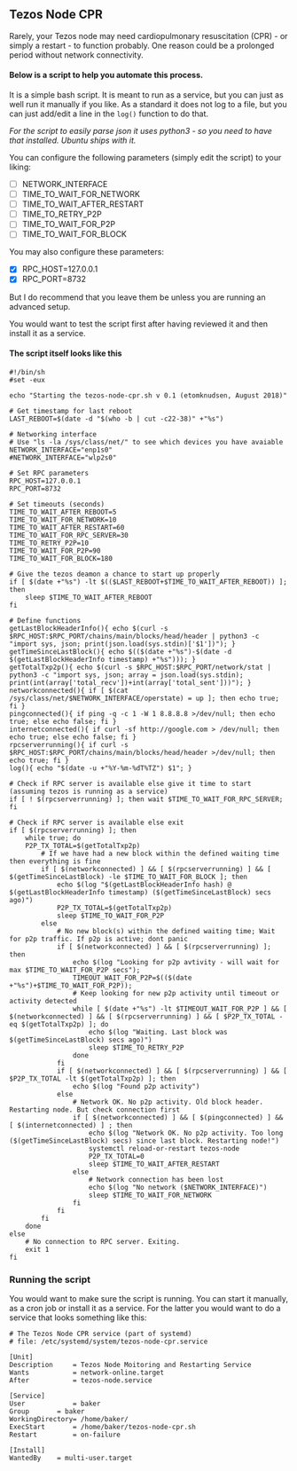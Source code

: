 ## Tezos Node CPR

Rarely, your Tezos node may need cardiopulmonary resuscitation (CPR) - or simply a restart - to function probably. 
One reason could be a prolonged period without network connectivity. 

#### Below is a script to help you automate this process. 
It is a simple bash script. It is meant to run as a service, but you can just as well run it manually if you like. 
As a standard it does not log to a file, but you can just add/edit a line in the `log()` function to do that.

*For the script to easily parse json it uses python3 - so you need to have that installed. Ubuntu ships with it.*

You can configure the following parameters (simply edit the script) to your liking:
- [ ] NETWORK_INTERFACE
- [ ] TIME_TO_WAIT_FOR_NETWORK
- [ ] TIME_TO_WAIT_AFTER_RESTART
- [ ] TIME_TO_RETRY_P2P
- [ ] TIME_TO_WAIT_FOR_P2P
- [ ] TIME_TO_WAIT_FOR_BLOCK

You may also configure these parameters:
- [x] RPC_HOST=127.0.0.1
- [x] RPC_PORT=8732

But I do recommend that you leave them be unless you are running an advanced setup.

You would want to test the script first after having reviewed it and then install it as a service.

#### The script itself looks like this
```
#!/bin/sh
#set -eux

echo "Starting the tezos-node-cpr.sh v 0.1 (etomknudsen, August 2018)"

# Get timestamp for last reboot
LAST_REBOOT=$(date -d "$(who -b | cut -c22-38)" +"%s")

# Networking interface
# Use "ls -la /sys/class/net/" to see which devices you have avaiable
NETWORK_INTERFACE="enp1s0" 
#NETWORK_INTERFACE="wlp2s0"

# Set RPC parameters
RPC_HOST=127.0.0.1
RPC_PORT=8732

# Set timeouts (seconds) 
TIME_TO_WAIT_AFTER_REBOOT=5
TIME_TO_WAIT_FOR_NETWORK=10
TIME_TO_WAIT_AFTER_RESTART=60
TIME_TO_WAIT_FOR_RPC_SERVER=30
TIME_TO_RETRY_P2P=10
TIME_TO_WAIT_FOR_P2P=90
TIME_TO_WAIT_FOR_BLOCK=180

# Give the tezos deamon a chance to start up properly
if [ $(date +"%s") -lt $(($LAST_REBOOT+$TIME_TO_WAIT_AFTER_REBOOT)) ]; then
	sleep $TIME_TO_WAIT_AFTER_REBOOT
fi

# Define functions
getLastBlockHeaderInfo(){ echo $(curl -s $RPC_HOST:$RPC_PORT/chains/main/blocks/head/header | python3 -c "import sys, json; print(json.load(sys.stdin)['$1'])"); }
getTimeSinceLastBlock(){ echo $(($(date +"%s")-$(date -d $(getLastBlockHeaderInfo timestamp) +"%s"))); }
getTotalTxp2p(){ echo $(curl -s $RPC_HOST:$RPC_PORT/network/stat | python3 -c "import sys, json; array = json.load(sys.stdin); print(int(array['total_recv'])+int(array['total_sent']))"); }
networkconnected(){ if [ $(cat /sys/class/net/$NETWORK_INTERFACE/operstate) = up ]; then echo true; fi }
pingconnected(){ if ping -q -c 1 -W 1 8.8.8.8 >/dev/null; then echo true; else echo false; fi }
internetconnected(){ if curl -sf http://google.com > /dev/null; then echo true; else echo false; fi }
rpcserverrunning(){ if curl -s $RPC_HOST:$RPC_PORT/chains/main/blocks/head/header >/dev/null; then echo true; fi }
log(){ echo "$(date -u +"%Y-%m-%dT%TZ") $1"; }

# Check if RPC server is available else give it time to start (assuming tezos is running as a service)
if [ ! $(rpcserverrunning) ]; then wait $TIME_TO_WAIT_FOR_RPC_SERVER; fi

# Check if RPC server is available else exit
if [ $(rpcserverrunning) ]; then
	while true; do
	P2P_TX_TOTAL=$(getTotalTxp2p)
		# If we have had a new block within the defined waiting time then everything is fine
		if [ $(networkconnected) ] && [ $(rpcserverrunning) ] && [ $(getTimeSinceLastBlock) -le $TIME_TO_WAIT_FOR_BLOCK ]; then
			echo $(log "$(getLastBlockHeaderInfo hash) @ $(getLastBlockHeaderInfo timestamp) ($(getTimeSinceLastBlock) secs ago)")
			P2P_TX_TOTAL=$(getTotalTxp2p)
			sleep $TIME_TO_WAIT_FOR_P2P
		else
			# No new block(s) within the defined waiting time; Wait for p2p traffic. If p2p is active; dont panic
			if [ $(networkconnected) ] && [ $(rpcserverrunning) ]; then 
				echo $(log "Looking for p2p avtivity - will wait for max $TIME_TO_WAIT_FOR_P2P secs"); 
				TIMEOUT_WAIT_FOR_P2P=$(($(date +"%s")+$TIME_TO_WAIT_FOR_P2P));
				# Keep looking for new p2p activity until timeout or activity detected
				while [ $(date +"%s") -lt $TIMEOUT_WAIT_FOR_P2P ] && [ $(networkconnected) ] && [ $(rpcserverrunning) ] && [ $P2P_TX_TOTAL -eq $(getTotalTxp2p) ]; do
					echo $(log "Waiting. Last block was $(getTimeSinceLastBlock) secs ago)")					
					sleep $TIME_TO_RETRY_P2P
				done
			fi
			if [ $(networkconnected) ] && [ $(rpcserverrunning) ] && [ $P2P_TX_TOTAL -lt $(getTotalTxp2p) ]; then
				echo $(log "Found p2p activity")
			else
				# Network OK. No p2p activity. Old block header. Restarting node. But check connection first
				if [ $(networkconnected) ] && [ $(pingconnected) ] && [ $(internetconnected) ] ; then				
					echo $(log "Network OK. No p2p activity. Too long ($(getTimeSinceLastBlock) secs) since last block. Restarting node!")
					systemctl reload-or-restart tezos-node
					P2P_TX_TOTAL=0
					sleep $TIME_TO_WAIT_AFTER_RESTART
				else
					# Network connection has been lost
					echo $(log "No network ($NETWORK_INTERFACE)")
					sleep $TIME_TO_WAIT_FOR_NETWORK
				fi
			fi
		fi
	done
else
	# No connection to RPC server. Exiting.
	exit 1
fi
```

### Running the script
You would want to make sure the script is running. You can start it manually, as a cron job or install it as a service. For the latter you would want to do a service that looks something like this:

```
# The Tezos Node CPR service (part of systemd)
# file: /etc/systemd/system/tezos-node-cpr.service 

[Unit]
Description     = Tezos Node Moitoring and Restarting Service
Wants           = network-online.target 
After           = tezos-node.service

[Service]
User            = baker
Group		= baker
WorkingDirectory= /home/baker/
ExecStart       = /home/baker/tezos-node-cpr.sh
Restart         = on-failure

[Install]
WantedBy	= multi-user.target
```


